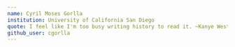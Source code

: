 ```yaml
---
name: Cyril Moses Gorlla
institution: University of California San Diego
quote: I feel like I'm too busy writing history to read it. ~Kanye West
github_user: cgorlla
---
```

